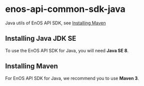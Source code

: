 # enos-api-common-sdk-java
Java utils of EnOS API SDK, see [Installing Maven](https://github.com/EnvisionIot/enos-api-sdk-java)

## Installing Java JDK SE

To use the EnOS API SDK for Java, you will need **Java SE 8**.

## Installing Maven

For EnOS API SDK for Java, we recommend you to use **Maven 3**.

